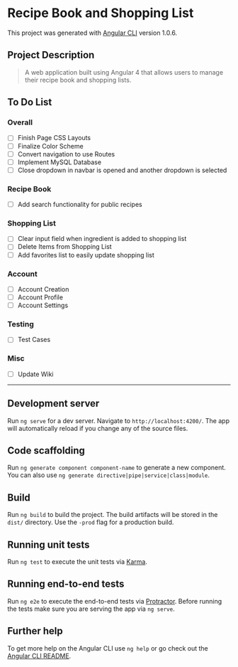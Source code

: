 # Recipe Book and Shopping List

This project was generated with [Angular CLI](https://github.com/angular/angular-cli) version 1.0.6.

## Project Description

> A web application built using Angular 4 that allows users to manage their recipe book and shopping lists.

## To Do List

### Overall

- [ ] Finish Page CSS Layouts
- [ ] Finalize Color Scheme
- [ ] Convert navigation to use Routes
- [ ] Implement MySQL Database
- [ ] Close dropdown in navbar is opened and another dropdown is selected

### Recipe Book

- [ ] Add search functionality for public recipes

### Shopping List

- [ ] Clear input field when ingredient is added to shopping list
- [ ] Delete Items from Shopping List
- [ ] Add favorites list to easily update shopping list

### Account

- [ ] Account Creation
- [ ] Account Profile
- [ ] Account Settings

### Testing
  
- [ ] Test Cases
  
### Misc

- [ ] Update Wiki

-----------------------------------------


## Development server

Run `ng serve` for a dev server. Navigate to `http://localhost:4200/`. The app will automatically reload if you change any of the source files.

## Code scaffolding

Run `ng generate component component-name` to generate a new component. You can also use `ng generate directive|pipe|service|class|module`.

## Build

Run `ng build` to build the project. The build artifacts will be stored in the `dist/` directory. Use the `-prod` flag for a production build.

## Running unit tests

Run `ng test` to execute the unit tests via [Karma](https://karma-runner.github.io).

## Running end-to-end tests

Run `ng e2e` to execute the end-to-end tests via [Protractor](http://www.protractortest.org/).
Before running the tests make sure you are serving the app via `ng serve`.

## Further help

To get more help on the Angular CLI use `ng help` or go check out the [Angular CLI README](https://github.com/angular/angular-cli/blob/master/README.md).
